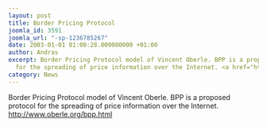 ```yaml
---
layout: post
title: Border Pricing Protocol
joomla_id: 3591
joomla_url: "-sp-1236785267"
date: 2003-01-01 01:00:28.000000000 +01:00
author: Andras
excerpt: Border Pricing Protocol model of Vincent Oberle. BPP is a proposed protocol
  for the spreading of price information over the Internet. <a href="http://www.oberle.org/bpp.html">http://www.oberle.org/bpp.html</a>
category: News
---
```

Border Pricing Protocol model of Vincent Oberle. BPP is a proposed protocol for the spreading of price information over the Internet. <a href="http://www.oberle.org/bpp.html">http://www.oberle.org/bpp.html</a>
